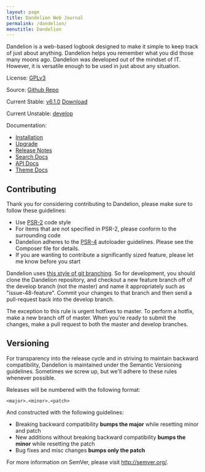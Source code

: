 ```yaml
---
layout: page
title: Dandelion Web Journal
permalink: /dandelion/
menutitle: Dandelion
---
```


Dandelion is a web-based logbook designed to make it simple to keep track of just about anything. Dandelion helps you remember what you did those many moons ago. Dandelion was developed out of the mindset of IT. However, it is versatile enough to be used in just about any situation.

License: [GPLv3](http://www.gnu.org/licenses/gpl-3.0.html)

Source: [Github Repo](https://github.com/onesimus-systems/dandelion)

Current Stable: [v6.1.0](https://github.com/onesimus-systems/dandelion/tree/master) [Download](https://github.com/onesimus-systems/dandelion/releases/tag/v6.1.0)

Current Unstable: [develop](https://github.com/onesimus-systems/dandelion/tree/develop)

Documentation:

* [Installation](/dandelion/install)
* [Upgrade](/dandelion/upgrade)
* [Release Notes](/dandelion/release-notes)
* [Search Docs](/dandelion/search)
* [API Docs](/dandelion/api)
* [Theme Docs](/dandelion/theme-docs)

Contributing
------------

Thank you for considering contributing to Dandelion, please make sure to follow these guidelines:

* Use [PSR-2](http://www.php-fig.org/psr/psr-2/) code style
* For items that are not specified in PSR-2, please conform to the surrounding code
* Dandelion adheres to the [PSR-4](http://www.php-fig.org/psr/psr-4/) autoloader guidelines. Please see the Composer file for details.
* If you are wanting to contribute a significantly sized feature, please let me know before you start

Dandelion uses [this style of git branching](http://nvie.com/posts/a-successful-git-branching-model/). So for development, you should clone the Dandelion repository, and checkout a new feature branch off of the develop branch (not the master) and name it appropriately such as "issue-48-feature". Commit your changes to that branch and then send a pull-request back into the develop branch.

The exception to this rule is urgent hotfixes to master. To perform a hotfix, make a new branch off of master. When you're ready to submit the changes, make a pull request to both the master and develop branches.

Versioning
----------

For transparency into the release cycle and in striving to maintain backward compatibility, Dandelion is maintained under the Semantic Versioning guidelines. Sometimes we screw up, but we'll adhere to these rules whenever possible.

Releases will be numbered with the following format:

`<major>.<minor>.<patch>`

And constructed with the following guidelines:

- Breaking backward compatibility **bumps the major** while resetting minor and patch
- New additions without breaking backward compatibility **bumps the minor** while resetting the patch
- Bug fixes and misc changes **bumps only the patch**

For more information on SemVer, please visit <http://semver.org/>.
